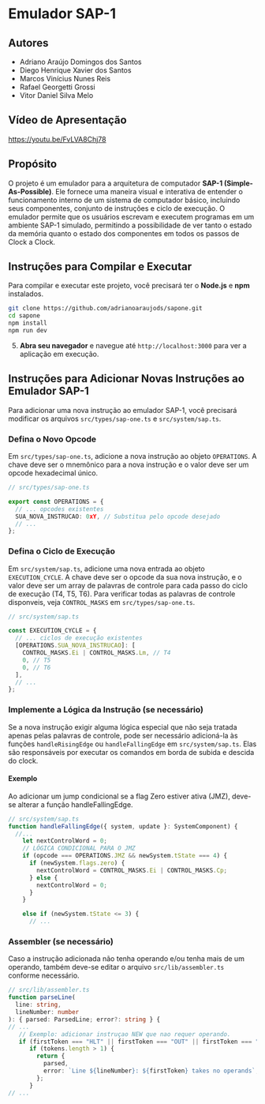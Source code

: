 # Emulador SAP-1

## Autores

- Adriano Araújo Domingos dos Santos
- Diego Henrique Xavier dos Santos
- Marcos Vinícius Nunes Reis
- Rafael Georgetti Grossi
- Vitor Daniel Silva Melo

## Vídeo de Apresentação

https://youtu.be/FvLVA8Chj78

## Propósito

O projeto é um emulador para a arquitetura de computador **SAP-1 (Simple-As-Possible)**. Ele fornece uma maneira visual e interativa de entender o funcionamento interno de um sistema de computador básico, incluindo seus componentes, conjunto de instruções e ciclo de execução. O emulador permite que os usuários escrevam e executem programas em um ambiente SAP-1 simulado, permitindo a possibilidade de ver tanto o estado da memória quanto o estado dos componentes em todos os passos de Clock a Clock.

## Instruções para Compilar e Executar

Para compilar e executar este projeto, você precisará ter o **Node.js** e **npm** instalados.

```bash
git clone https://github.com/adrianoaraujods/sapone.git
cd sapone
npm install
npm run dev
```

5. **Abra seu navegador** e navegue até `http://localhost:3000` para ver a
   aplicação em execução.

## Instruções para Adicionar Novas Instruções ao Emulador SAP-1

Para adicionar uma nova instrução ao emulador SAP-1, você precisará modificar os arquivos `src/types/sap-one.ts` e `src/system/sap.ts`.

### Defina o Novo Opcode

Em `src/types/sap-one.ts`, adicione a nova instrução ao objeto `OPERATIONS`. A chave deve ser o mnemônico para a nova instrução e o valor deve ser um opcode hexadecimal único.

```typescript
// src/types/sap-one.ts

export const OPERATIONS = {
  // ... opcodes existentes
  SUA_NOVA_INSTRUCAO: 0xY, // Substitua pelo opcode desejado
  // ...
};
```

### Defina o Ciclo de Execução

Em `src/system/sap.ts`, adicione uma nova entrada ao objeto `EXECUTION_CYCLE`. A chave deve ser o opcode da sua nova instrução, e o valor deve ser um array de palavras de controle para cada passo do ciclo de execução (T4, T5, T6).
Para verificar todas as palavras de controle disponveis, veja `CONTROL_MASKS` em `src/types/sap-one.ts`.

```typescript
// src/system/sap.ts

const EXECUTION_CYCLE = {
  // ... ciclos de execução existentes
  [OPERATIONS.SUA_NOVA_INSTRUCAO]: [
    CONTROL_MASKS.Ei | CONTROL_MASKS.Lm, // T4
    0, // T5
    0, // T6
  ],
  // ...
};
```

### Implemente a Lógica da Instrução (se necessário)

Se a nova instrução exigir alguma lógica especial que não seja tratada apenas pelas palavras de controle, pode ser necessário adicioná-la às funções `handleRisingEdge` ou `handleFallingEdge` em `src/system/sap.ts`. Elas são responsáveis por executar os comandos em borda de subida e descida do clock.

#### Exemplo

Ao adicionar um jump condicional se a flag Zero estiver ativa (JMZ), deve-se alterar a função handleFallingEdge.

```typescript
// src/system/sap.ts
function handleFallingEdge({ system, update }: SystemComponent) {
  //...
    let nextControlWord = 0;
    // LÓGICA CONDICIONAL PARA O JMZ
    if (opcode === OPERATIONS.JMZ && newSystem.tState === 4) {
      if (newSystem.flags.zero) {
        nextControlWord = CONTROL_MASKS.Ei | CONTROL_MASKS.Cp;
      } else {
        nextControlWord = 0;
      }
    }

    else if (newSystem.tState <= 3) {
      // ...
```

### Assembler (se necessário)

Caso a instrução adicionada não tenha operando e/ou tenha mais de um operando, também deve-se editar o arquivo `src/lib/assembler.ts` conforme necessário.

```typescript
// src/lib/assembler.ts
function parseLine(
  line: string,
  lineNumber: number
): { parsed: ParsedLine; error?: string } {
// ...
   // Exemplo: adicionar instruçao NEW que nao requer operando.
   if (firstToken === "HLT" || firstToken === "OUT" || firstToken === "NEW") {
      if (tokens.length > 1) {
        return {
          parsed,
          error: `Line ${lineNumber}: ${firstToken} takes no operands`,
        };
      }
// ...
```
